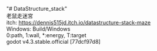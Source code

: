 "# DataStructure_stack"  
老鼠走迷宮  
itch: https://dennis515jd.itch.io/datastructure-stack-maze  
Windows: Build/Windows  
0:path, 1:wall, *:energy, T:target  
godot v4.3.stable.official [77dcf97d8]  
